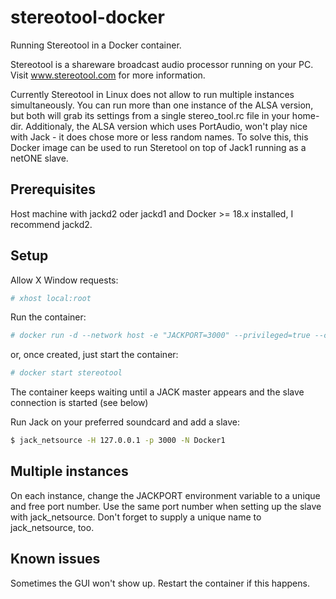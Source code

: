 # stereotool-docker
Running Stereotool in a Docker container.

Stereotool is a shareware broadcast audio processor running on your PC. Visit www.stereotool.com for more information. 

Currently Stereotool in Linux does not allow to run multiple instances simultaneously. You can run more than one instance of the ALSA version, but both will grab its settings from a single stereo_tool.rc file in your home-dir.
Additionaly, the ALSA version which uses PortAudio, won't play nice with Jack - it does chose more or less random names.
To solve this, this Docker image can be used to run Steretool on top of Jack1 running as a netONE slave.

## Prerequisites
Host machine with jackd2 oder jackd1 and Docker >= 18.x installed, I recommend jackd2.

## Setup
Allow X Window requests:
```bash
# xhost local:root
```
Run the container:
```bash
# docker run -d --network host -e "JACKPORT=3000" --privileged=true --cap-add=ALL --ulimit rtprio=99 -v /tmp/.X11-unix:/tmp/.X11-unix -e DISPLAY=unix$DISPLAY --name stereotool stereotool
```
or, once created, just start the container:
```bash
# docker start stereotool
```

The container keeps waiting until a JACK master appears and the slave connection is started (see below)

Run Jack on your preferred soundcard and add a slave: 
```bash
$ jack_netsource -H 127.0.0.1 -p 3000 -N Docker1
```
## Multiple instances
On each instance, change the JACKPORT environment variable to a unique and free port number. Use the same port number when setting up the slave with jack_netsource. Don't forget to supply a unique name to jack_netsource, too.

## Known issues
Sometimes the GUI won't show up. Restart the container if this happens.
